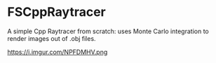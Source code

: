 # FSCppRaytracer

A simple Cpp Raytracer from scratch: uses Monte Carlo integration to render images out of .obj files.

https://i.imgur.com/NPFDMHV.png
